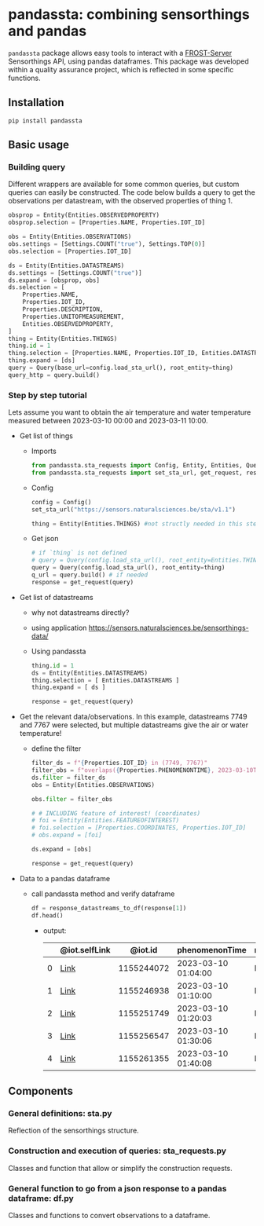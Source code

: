 # pandassta: combining sensorthings and pandas 

`pandassta` package allows easy tools to interact with a [FROST-Server](https://www.iosb.fraunhofer.de/en/projects-and-products/frost-server.html) Sensorthings API, using pandas dataframes.
This package was developed within a quality assurance project, which is reflected in some specific functions.

## Installation

```shell
pip install pandassta
```

## Basic usage

### Building query

Different wrappers are available for some common queries, but custom queries can easily be constructed.
The code below builds a query to get the observations per datastream, with the observed properties of thing 1.

```python
obsprop = Entity(Entities.OBSERVEDPROPERTY)
obsprop.selection = [Properties.NAME, Properties.IOT_ID]

obs = Entity(Entities.OBSERVATIONS)
obs.settings = [Settings.COUNT("true"), Settings.TOP(0)]
obs.selection = [Properties.IOT_ID]

ds = Entity(Entities.DATASTREAMS)
ds.settings = [Settings.COUNT("true")]
ds.expand = [obsprop, obs]
ds.selection = [
    Properties.NAME,
    Properties.IOT_ID,
    Properties.DESCRIPTION,
    Properties.UNITOFMEASUREMENT,
    Entities.OBSERVEDPROPERTY,
]
thing = Entity(Entities.THINGS)
thing.id = 1
thing.selection = [Properties.NAME, Properties.IOT_ID, Entities.DATASTREAMS]
thing.expand = [ds]
query = Query(base_url=config.load_sta_url(), root_entity=thing)
query_http = query.build()
```


### Step by step tutorial 

Lets assume you want to obtain the air temperature and water temperature measured between 2023-03-10 00:00 and 2023-03-11 10:00. 

- Get list of things
	- Imports
	  
	  ```python
	  from pandassta.sta_requests import Config, Entity, Entities, Query, Properties
	  from pandassta.sta_requests import set_sta_url, get_request, response_datastreams_to_df
	  ```
	- Config
	  
	  ```python
	  config = Config()
	  set_sta_url("https://sensors.naturalsciences.be/sta/v1.1")
	  
	  thing = Entity(Entities.THINGS) #not structly needed in this step, but needed later
	  ```
	- Get json
	  
	  ```python
	  # if `thing` is not defined 
	  # query = Query(config.load_sta_url(), root_entity=Entities.THINGS)
	  query = Query(config.load_sta_url(), root_entity=thing)
	  q_url = query.build() # if needed
	  response = get_request(query)
	  ```
- Get list of datastreams
	- why not datastreams directly?
	- using application https://sensors.naturalsciences.be/sensorthings-data/
	- Using pandassta
	  
	  ```python
	  thing.id = 1
	  ds = Entity(Entities.DATASTREAMS)
	  thing.selection = [ Entities.DATASTREAMS ]
	  thing.expand = [ ds ]
	  
	  response = get_request(query)
	  ```
- Get the relevant data/observations.
    In this example, datastreams 7749 and 7767 were selected, but multiple datastreams give the air or water temperature!
	- define the filter
	  
	  ```python
	  filter_ds = f"{Properties.IOT_ID} in (7749, 7767)"
	  filter_obs = f"overlaps({Properties.PHENOMENONTIME}, 2023-03-10T00:00Z/2023-03-11T10:00Z)"
	  ds.filter = filter_ds
	  obs = Entity(Entities.OBSERVATIONS)
	  
	  obs.filter = filter_obs
	  
	  # # INCLUDING feature of interest! (coordinates)
	  # foi = Entity(Entities.FEATUREOFINTEREST)
	  # foi.selection = [Properties.COORDINATES, Properties.IOT_ID]
	  # obs.expand = [foi]
	  
	  ds.expand = [obs]
	  
	  response = get_request(query)
	  ```
- Data to a pandas dataframe
	- call pandassta method and verify dataframe
	  
	  ```python
	  df = response_datastreams_to_df(response[1])
	  df.head()
	  ```
		- output:

            |   | @iot.selfLink                                                                                          | @iot.id    | phenomenonTime       | resultTime | result | resultQuality | observation_type | observed_property_id | units             | feature_id | long | lat |
            |---|--------------------------------------------------------------------------------------------------------|------------|----------------------|------------|--------|---------------|------------------|----------------------|-------------------|------------|------|-----|
            | 0 | [Link](https://sensors.naturalsciences.be/sta/v1.1/Ob...)                                              | 1155244072 | 2023-03-10 01:04:00 | None       | 9.8811 | 2             | NaN              | None                 | Degrees Celsius   | None       | None | None|
            | 1 | [Link](https://sensors.naturalsciences.be/sta/v1.1/Ob...)                                              | 1155246938 | 2023-03-10 01:10:00 | None       | 9.8618 | 2             | NaN              | None                 | Degrees Celsius   | None       | None | None|
            | 2 | [Link](https://sensors.naturalsciences.be/sta/v1.1/Ob...)                                              | 1155251749 | 2023-03-10 01:20:03 | None       | 9.7390 | 2             | NaN              | None                 | Degrees Celsius   | None       | None | None|
            | 3 | [Link](https://sensors.naturalsciences.be/sta/v1.1/Ob...)                                              | 1155256547 | 2023-03-10 01:30:06 | None       | 9.7692 | 2             | NaN              | None                 | Degrees Celsius   | None       | None | None|
            | 4 | [Link](https://sensors.naturalsciences.be/sta/v1.1/Ob...)                                              | 1155261355 | 2023-03-10 01:40:08 | None       | 9.7360 | 2             | NaN              | None                 | Degrees Celsius   | None       | None | None|

		  
## Components
### General definitions: sta.py

Reflection of the sensorthings structure.

### Construction and execution of queries: sta_requests.py

Classes and function that allow or simplify the construction requests.

### General function to go from a json response to a pandas dataframe: df.py

Classes and functions to convert observations to a dataframe.

